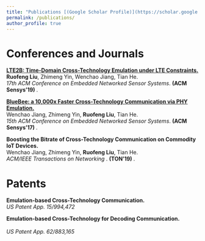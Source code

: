 ```yaml
---
title: "Publications [(Google Scholar Profile)](https://scholar.google.com/citations?user=Ixg9n-EAAAAJ&hl=en)"
permalink: /publications/
author_profile: true
---
```


Conferences and Journals
======
<b>[LTE2B: Time-Domain Cross-Technology Emulation under LTE Constraints.](http://liux4189.github.io/publications/LTE2B)</b> <br> 
<b>Ruofeng Liu</b>, Zhimeng Yin, Wenchao Jiang, Tian He. <br>
<i>17th ACM Conference on Embedded Networked Sensor Systems</i>. <b> (ACM Sensys’19) </b>.


<b>[BlueBee: a 10,000x Faster Cross-Technology Communication via PHY Emulation.](http://liux4189.github.io/publications/BlueBee)</b> <br> 
Wenchao Jiang, Zhimeng Yin, <b>Ruofeng Liu</b>, Tian He. <br>
<i>15th ACM Conference on Embedded Networked Sensor Systems</i>. <b> (ACM Sensys’17) </b>.

<b>Boosting the Bitrate of Cross-Technology Communication on Commodity IoT Devices.</b> <br> 
Wenchao Jiang, Zhimeng Yin, <b>Ruofeng Liu</b>, Tian He. <br>
<i>ACM/IEEE Transactions on Networking </i>. <b> (TON’19) </b>.

Patents
======
<b>Emulation-based Cross-Technology Communication.  </b> <br> 
<i>US Patent App. 15/994,472 </i>

<b>Emulation-based Cross-Technology for Decoding Communication. </b> <br>  
<i>US Patent App. 62/883,165 </i>